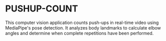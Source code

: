 # PUSHUP-COUNT
This computer vision application counts push-ups in real-time video using MediaPipe's pose detection. It analyzes body landmarks to calculate elbow angles and determine when complete repetitions have been performed.

